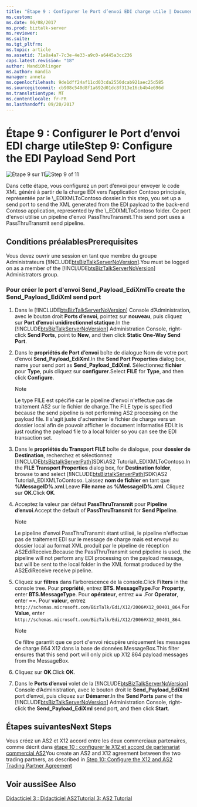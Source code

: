```yaml
---
title: "Étape 9 : Configurer le Port d’envoi EDI charge utile | Documents Microsoft"
ms.custom: 
ms.date: 06/08/2017
ms.prod: biztalk-server
ms.reviewer: 
ms.suite: 
ms.tgt_pltfrm: 
ms.topic: article
ms.assetid: 71a8a4a7-7c3e-4e33-a9c0-a6445a3cc236
caps.latest.revision: "18"
author: MandiOhlinger
ms.author: mandia
manager: anneta
ms.openlocfilehash: 9de1dff24af11cd03cda2550dcab921aec25d585
ms.sourcegitcommit: cb908c540d8f1a692d01dc8f313e16cb4b4e696d
ms.translationtype: MT
ms.contentlocale: fr-FR
ms.lasthandoff: 09/20/2017
---
```

# <a name="step-9-configure-the-edi-payload-send-port"></a><span data-ttu-id="0a749-102">Étape 9 : Configurer le Port d’envoi EDI charge utile</span><span class="sxs-lookup"><span data-stu-id="0a749-102">Step 9: Configure the EDI Payload Send Port</span></span>
<span data-ttu-id="0a749-103">![Étape 9 sur 11](../core/media/tut-step9-of-11.gif "Tut_Step9_of_11")</span><span class="sxs-lookup"><span data-stu-id="0a749-103">![Step 9 of 11](../core/media/tut-step9-of-11.gif "Tut_Step9_of_11")</span></span>  
  
 <span data-ttu-id="0a749-104">Dans cette étape, vous configurez un port d’envoi pour envoyer le code XML généré à partir de la charge EDI vers l’application Contoso principale, représentée par le \\_EDIXMLToContoso dossier.</span><span class="sxs-lookup"><span data-stu-id="0a749-104">In this step, you set up a send port to send the XML generated from the EDI payload to the back-end Contoso application, represented by the \\_EDIXMLToContoso folder.</span></span> <span data-ttu-id="0a749-105">Ce port d'envoi utilise un pipeline d'envoi PassThruTransmit.</span><span class="sxs-lookup"><span data-stu-id="0a749-105">This send port uses a PassThruTransmit send pipeline.</span></span>  
  
## <a name="prerequisites"></a><span data-ttu-id="0a749-106">Conditions préalables</span><span class="sxs-lookup"><span data-stu-id="0a749-106">Prerequisites</span></span>  
 <span data-ttu-id="0a749-107">Vous devez ouvrir une session en tant que membre du groupe Administrateurs [!INCLUDE[btsBizTalkServerNoVersion](../includes/btsbiztalkservernoversion-md.md)].</span><span class="sxs-lookup"><span data-stu-id="0a749-107">You must be logged on as a member of the [!INCLUDE[btsBizTalkServerNoVersion](../includes/btsbiztalkservernoversion-md.md)] Administrators group.</span></span>  
  
### <a name="to-create-the-sendpayloadedixml-send-port"></a><span data-ttu-id="0a749-108">Pour créer le port d'envoi Send_Payload_EdiXml</span><span class="sxs-lookup"><span data-stu-id="0a749-108">To create the Send_Payload_EdiXml send port</span></span>  
  
1.  <span data-ttu-id="0a749-109">Dans le [!INCLUDE[btsBizTalkServerNoVersion](../includes/btsbiztalkservernoversion-md.md)] Console d’Administration, avec le bouton droit **Ports d’envoi**, pointez sur **nouveau**, puis cliquez sur **Port d’envoi unidirectionnel statique**.</span><span class="sxs-lookup"><span data-stu-id="0a749-109">In the [!INCLUDE[btsBizTalkServerNoVersion](../includes/btsbiztalkservernoversion-md.md)] Administration Console, right-click **Send Ports**, point to **New**, and then click **Static One-Way Send Port**.</span></span>  
  
2.  <span data-ttu-id="0a749-110">Dans le **propriétés de Port d’envoi** boîte de dialogue Nom de votre port d’envoi **Send_Payload_EdiXml**.</span><span class="sxs-lookup"><span data-stu-id="0a749-110">In the **Send Port Properties** dialog box, name your send port as **Send_Payload_EdiXml**.</span></span> <span data-ttu-id="0a749-111">Sélectionnez **fichier** pour **Type**, puis cliquez sur **configurer**.</span><span class="sxs-lookup"><span data-stu-id="0a749-111">Select **FILE** for **Type**, and then click **Configure**.</span></span>  
  
    > [!NOTE]
    >  <span data-ttu-id="0a749-112">Le type FILE est spécifié car le pipeline d'envoi n'effectue pas de traitement AS2 sur le fichier de charge.</span><span class="sxs-lookup"><span data-stu-id="0a749-112">The FILE type is specified because the send pipeline is not performing AS2 processing on the payload file.</span></span> <span data-ttu-id="0a749-113">Il s'agit juste d'acheminer le fichier de charge vers un dossier local afin de pouvoir afficher le document informatisé EDI.</span><span class="sxs-lookup"><span data-stu-id="0a749-113">It is just routing the payload file to a local folder so you can see the EDI transaction set.</span></span>  
  
3.  <span data-ttu-id="0a749-114">Dans le **propriétés du Transport FILE** boîte de dialogue, pour **dossier de Destination**, recherchez et sélectionnez [!INCLUDE[btsBiztalkServerPath](../includes/btsbiztalkserverpath-md.md)]SDK\AS2 Tutorial\\_EDIXMLToContoso.</span><span class="sxs-lookup"><span data-stu-id="0a749-114">In the **FILE Transport Properties** dialog box, for **Destination folder**, browse to and select [!INCLUDE[btsBiztalkServerPath](../includes/btsbiztalkserverpath-md.md)]SDK\AS2 Tutorial\\_EDIXMLToContoso.</span></span> <span data-ttu-id="0a749-115">Laissez **nom de fichier** en tant que **%MessageID%.xml**.</span><span class="sxs-lookup"><span data-stu-id="0a749-115">Leave **File name** as **%MessageID%.xml**.</span></span> <span data-ttu-id="0a749-116">Cliquez sur **OK**.</span><span class="sxs-lookup"><span data-stu-id="0a749-116">Click **OK**.</span></span>  
  
4.  <span data-ttu-id="0a749-117">Acceptez la valeur par défaut **PassThruTransmit** pour **Pipeline d’envoi**.</span><span class="sxs-lookup"><span data-stu-id="0a749-117">Accept the default of **PassThruTransmit** for **Send Pipeline**.</span></span>  
  
    > [!NOTE]
    >  <span data-ttu-id="0a749-118">Le pipeline d'envoi PassThruTransmit étant utilisé, le pipeline n'effectue pas de traitement EDI sur le message de charge mais est envoyé au dossier local au format XML produit par le pipeline de réception AS2EdiReceive.</span><span class="sxs-lookup"><span data-stu-id="0a749-118">Because the PassThruTransmit send pipeline is used, the pipeline will not perform any EDI processing on the payload message, but will be sent to the local folder in the XML format produced by the AS2EdiReceive receive pipeline.</span></span>  
  
5.  <span data-ttu-id="0a749-119">Cliquez sur **filtres** dans l’arborescence de la console.</span><span class="sxs-lookup"><span data-stu-id="0a749-119">Click **Filters** in the console tree.</span></span> <span data-ttu-id="0a749-120">Pour **propriété**, entrez **BTS. MessageType**.</span><span class="sxs-lookup"><span data-stu-id="0a749-120">For **Property**, enter **BTS.MessageType**.</span></span> <span data-ttu-id="0a749-121">Pour **opérateur**, entrez  **==** .</span><span class="sxs-lookup"><span data-stu-id="0a749-121">For **Operator**, enter **==**.</span></span> <span data-ttu-id="0a749-122">Pour **valeur**, entrez `http://schemas.microsoft.com/BizTalk/Edi/X12/2006#X12_00401_864`.</span><span class="sxs-lookup"><span data-stu-id="0a749-122">For **Value**, enter `http://schemas.microsoft.com/BizTalk/Edi/X12/2006#X12_00401_864`.</span></span>  
  
    > [!NOTE]
    >  <span data-ttu-id="0a749-123">Ce filtre garantit que ce port d'envoi récupère uniquement les messages de charge 864 X12 dans la base de données MessageBox.</span><span class="sxs-lookup"><span data-stu-id="0a749-123">This filter ensures that this send port will only pick up X12 864 payload messages from the MessageBox.</span></span>  
  
6.  <span data-ttu-id="0a749-124">Cliquez sur **OK**.</span><span class="sxs-lookup"><span data-stu-id="0a749-124">Click **OK**.</span></span>  
  
7.  <span data-ttu-id="0a749-125">Dans le **Ports d’envoi** volet de la [!INCLUDE[btsBizTalkServerNoVersion](../includes/btsbiztalkservernoversion-md.md)] Console d’Administration, avec le bouton droit le **Send_Payload_EdiXml** port d’envoi, puis cliquez sur **Démarrer**.</span><span class="sxs-lookup"><span data-stu-id="0a749-125">In the **Send Ports** pane of the [!INCLUDE[btsBizTalkServerNoVersion](../includes/btsbiztalkservernoversion-md.md)] Administration Console, right-click the **Send_Payload_EdiXml** send port, and then click **Start**.</span></span>  
  
## <a name="next-steps"></a><span data-ttu-id="0a749-126">Étapes suivantes</span><span class="sxs-lookup"><span data-stu-id="0a749-126">Next Steps</span></span>  
 <span data-ttu-id="0a749-127">Vous créez un AS2 et X12 accord entre les deux commerciaux partenaires, comme décrit dans [étape 10 : configurer le X12 et accord de partenariat commercial AS2](../core/step-10-configure-the-x12-and-as2-trading-partner-agreement.md)</span><span class="sxs-lookup"><span data-stu-id="0a749-127">You create an AS2 and X12 agreement between the two trading partners, as described in [Step 10: Configure the X12 and AS2 Trading Partner Agreement](../core/step-10-configure-the-x12-and-as2-trading-partner-agreement.md)</span></span>  
  
## <a name="see-also"></a><span data-ttu-id="0a749-128">Voir aussi</span><span class="sxs-lookup"><span data-stu-id="0a749-128">See Also</span></span>  
 [<span data-ttu-id="0a749-129">Didacticiel 3 : Didacticiel AS2</span><span class="sxs-lookup"><span data-stu-id="0a749-129">Tutorial 3: AS2 Tutorial</span></span>](../core/tutorial-3-as2-tutorial.md)